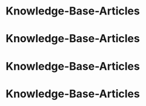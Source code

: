 # Knowledge-Base-Articles
# Knowledge-Base-Articles
# Knowledge-Base-Articles
# Knowledge-Base-Articles
